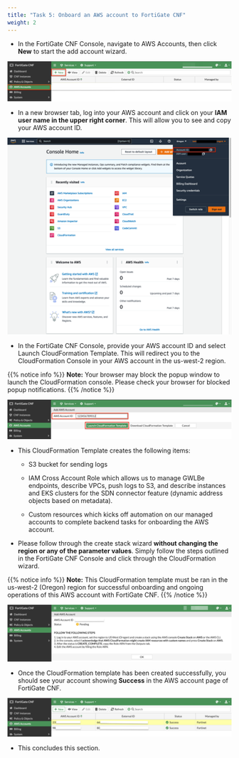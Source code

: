 ```yaml
---
title: "Task 5: Onboard an AWS account to FortiGate CNF"
weight: 2
---
```


* In the FortiGate CNF Console, navigate to AWS Accounts, then click **New** to start the add account wizard.

![](image-t5-1.png)

* In a new browser tab, log into your AWS account and click on your **IAM user name in the upper right corner**. This will allow you to see and copy your AWS account ID.

![](image-t5-2.png)

* In the FortiGate CNF Console, provide your AWS account ID and select Launch CloudFormation Template. This will redirect you to the CloudFormation Console in your AWS account in the us-west-2 region.

{{% notice info %}}
**Note:** Your browser may block the popup window to launch the CloudFormation console.  Please check your browser for blocked popup notifications.
{{% /notice %}}

![](image-t5-3.png)

* This CloudFormation Template creates the following items:

	* S3 bucket for sending logs

	* IAM Cross Account Role which allows us to manage GWLBe endpoints, describe VPCs, push logs to S3, and describe instances and EKS clusters for the SDN connector feature (dynamic address objects based on metadata).

	* Custom resources which kicks off automation on our managed accounts to complete backend tasks for onboarding the AWS account.

* Please follow through the create stack wizard **without changing the region or any of the parameter values**. Simply follow the steps outlined in the FortiGate CNF Console and click through the CloudFormation wizard.

{{% notice info %}}
**Note:** This CloudFormation template must be ran in the us-west-2 (Oregon) region for successful onboarding and ongoing operations of this AWS account with FortiGate CNF.
{{% /notice %}}

![](image-t5-4.png)

* Once the CloudFormation template has been created successfully, you should see your account showing **Success** in the AWS account page of FortiGate CNF.

![](image-t5-5.png)

* This concludes this section.
